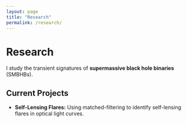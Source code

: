 ```yaml
---
layout: page
title: "Research"
permalink: /research/
---
```


# Research

I study the transient signatures of **supermassive black hole binaries** (SMBHBs).

## Current Projects
- **Self-Lensing Flares:** Using matched-filtering to identify self-lensing flares in optical light curves.
